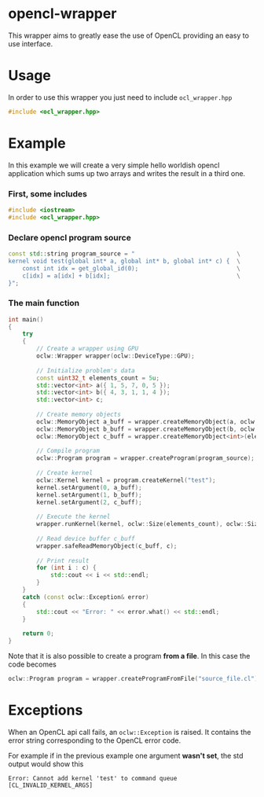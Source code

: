 # opencl-wrapper

This wrapper aims to greatly ease the use of OpenCL providing an easy to use interface.

# Usage

In order to use this wrapper you just need to include `ocl_wrapper.hpp`

```cpp
#include <ocl_wrapper.hpp>
```

# Example
In this example we will create a very simple hello worldish opencl application which sums up two arrays and writes the result in a third one.

### First, some includes
```cpp
#include <iostream>
#include <ocl_wrapper.hpp>
```

### Declare opencl program source
```cpp
const std::string program_source = "                             \
kernel void test(global int* a, global int* b, global int* c) {  \
    const int idx = get_global_id(0);                            \
    c[idx] = a[idx] + b[idx];                                    \
}";
```

### The main function
```cpp
int main()
{
    try
    {
        // Create a wrapper using GPU
        oclw::Wrapper wrapper(oclw::DeviceType::GPU);
        
        // Initialize problem's data
        const uint32_t elements_count = 5u;
        std::vector<int> a({ 1, 5, 7, 0, 5 });
        std::vector<int> b({ 4, 3, 1, 1, 4 });
        std::vector<int> c;
        
        // Create memory objects
        oclw::MemoryObject a_buff = wrapper.createMemoryObject(a, oclw::ReadOnly | oclw::CopyHostPtr);
        oclw::MemoryObject b_buff = wrapper.createMemoryObject(b, oclw::ReadOnly | oclw::CopyHostPtr);
        oclw::MemoryObject c_buff = wrapper.createMemoryObject<int>(elements_count, oclw::WriteOnly);
        
        // Compile program
        oclw::Program program = wrapper.createProgram(program_source);
        
        // Create kernel
        oclw::Kernel kernel = program.createKernel("test");
        kernel.setArgument(0, a_buff);
        kernel.setArgument(1, b_buff);
        kernel.setArgument(2, c_buff);
        
        // Execute the kernel
        wrapper.runKernel(kernel, oclw::Size(elements_count), oclw::Size(1u));
       
        // Read device buffer c_buff
        wrapper.safeReadMemoryObject(c_buff, c);
        
        // Print result
        for (int i : c) {
            std::cout << i << std::endl;
        }
    }
    catch (const oclw::Exception& error)
    {
        std::cout << "Error: " << error.what() << std::endl;
    }
    
    return 0;
}
```

Note that it is also possible to create a program **from a file**. In this case the code becomes
```cpp
oclw::Program program = wrapper.createProgramFromFile("source_file.cl");
```

# Exceptions
When an OpenCL api call fails, an `oclw::Exception` is raised. It contains the error string corresponding to the OpenCL error code.

For example if in the previous example one argument **wasn't set**, the std output would show this
```
Error: Cannot add kernel 'test' to command queue [CL_INVALID_KERNEL_ARGS]
```
